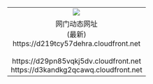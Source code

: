 ﻿<table>
  <tr></tr>
  <tr><td colspan=2 align=center><img src="https://d219tcy57dehra.cloudfront.net/Up/oGate.jpg" /></td></tr>
  <tr><td colspan=2 align=center>网门动态网址<br/>(最新)
<br>https://d219tcy57dehra.cloudfront.net
<br/>
<br>https://d29pn85vqkj5dv.cloudfront.net
<br>https://d3kandkg2qcawq.cloudfront.net
    </td>
  </tr>
</table>
